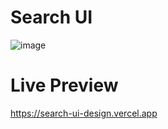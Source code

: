 # Search UI

![image](https://user-images.githubusercontent.com/46562212/204078693-14abe5d6-8be3-4333-a675-ab109bd777ca.png)

# Live Preview

https://search-ui-design.vercel.app

